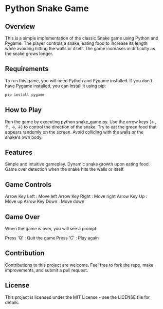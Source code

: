 # Python Snake Game 

## Overview
This is a simple implementation of the classic Snake game using Python and Pygame. The player controls a snake, eating food to increase its length while avoiding hitting the walls or itself. The game increases in difficulty as the snake grows longer.

## Requirements
To run this game, you will need Python and Pygame installed. If you don't have Pygame installed, you can install it using pip:

```bash
pip install pygame
```
## How to Play
Run the game by executing python snake_game.py.
Use the arrow keys (←, ↑, →, ↓) to control the direction of the snake.
Try to eat the green food that appears randomly on the screen.
Avoid colliding with the walls or the snake's own body.
## Features
Simple and intuitive gameplay.
Dynamic snake growth upon eating food.
Game over detection when the snake hits the walls or itself.
## Game Controls
Arrow Key Left : Move left
Arrow Key Right : Move right
Arrow Key Up : Move up
Arrow Key Down : Move down
## Game Over
When the game is over, you will see a prompt:

Press 'Q' : Quit the game
Press 'C' : Play again
## Contribution
Contributions to this project are welcome. Feel free to fork the repo, make improvements, and submit a pull request.

## License
This project is licensed under the MIT License - see the LICENSE file for details.

